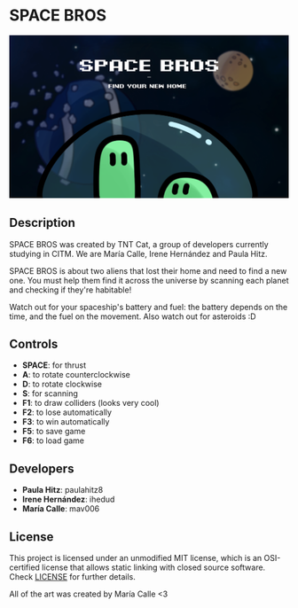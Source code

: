 # SPACE BROS

![A](https://github.com/paulahitz8/Apollo/blob/master/Output/Assets/Textures/title_screen.png)

## Description

SPACE BROS was created by TNT Cat, a group of developers currently studying in CITM. We are María Calle, Irene Hernández and Paula Hitz. 

SPACE BROS is about two aliens that lost their home and need to find a new one. You must help them find it across the universe by scanning each planet and checking if they're habitable!

Watch out for your spaceship's battery and fuel: the battery depends on the time, and the fuel on the movement. Also watch out for asteroids :D

## Controls

 - **SPACE**: for thrust
 - **A**: to rotate counterclockwise
 - **D**: to rotate clockwise
 - **S**: for scanning
 - **F1**: to draw colliders (looks very cool)
 - **F2**: to lose automatically
 - **F3**: to win automatically
 - **F5**: to save game
 - **F6**: to load game

## Developers

 - **Paula Hitz**: paulahitz8
 - **Irene Hernández**: ihedud
 - **María Calle**: mav006

## License

This project is licensed under an unmodified MIT license, which is an OSI-certified license that allows static linking with closed source software. Check [LICENSE](LICENSE) for further details.

All of the art was created by María Calle <3
